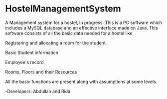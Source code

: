 # HostelManagementSystem 

A Management system for a hostel, in progress. This is a PC software which includes a MySQL database and an effective interface made on Java. 
This software consists of all the basic data needed for a hostel like

Registering and allocating a room for the student

Basic Student information

Employee's record

Rooms, Floors and their Resources

All the basic functions are present along with assumptions at some levels.


-Developers: Abdullah and Rida
